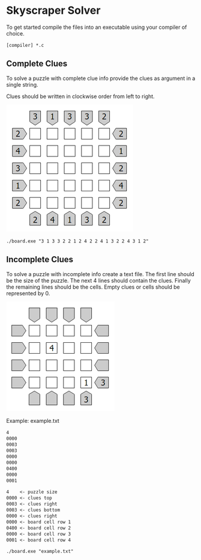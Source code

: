 # Skyscraper Solver

To get started compile the files into an executable using your compiler of choice.
```
[compiler] *.c
```

## Complete Clues

To solve a puzzle with complete clue info provide the clues as argument in a single string.

Clues should be written in clockwise order from left to right.

![puzzle example](./assets/complete_puzzle_example.png)

```
./board.exe "3 1 3 3 2 2 1 2 4 2 2 4 1 3 2 2 4 3 1 2"
```

## Incomplete Clues

To solve a puzzle with incomplete info create a text file.
The first line should be the size of the puzzle.
The next 4 lines should contain the clues.
Finally the remaining lines should be the cells.
Empty clues or cells should be represented by 0.

![puzzle example](./assets/incomplete_puzzle_example.png)

Example: example.txt

```
4
0000
0003
0003
0000
0000
0400
0000
0001
```

```
4    <- puzzle size
0000 <- clues top
0003 <- clues right
0003 <- clues bottom
0000 <- clues right
0000 <- board cell row 1
0400 <- board cell row 2
0000 <- board cell row 3
0001 <- board cell row 4
```

```
./board.exe "example.txt"
```